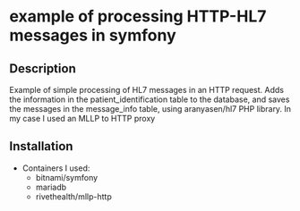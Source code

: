 # example of processing HTTP-HL7 messages in symfony



## Description



Example of simple processing of HL7 messages in an HTTP request. Adds the information in the patient_identification table to the database, and saves the messages in the message_info table, using aranyasen/hl7 PHP library.
In my case I used an MLLP to HTTP proxy


## Installation

- Containers I used:
    - bitnami/symfony
    - mariadb
    - rivethealth/mllp-http